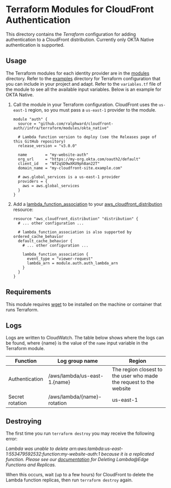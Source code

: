 # Terraform Modules for CloudFront Authentication

This directory contains the _Terraform_ configuration for adding authentication to a CloudFront distribution. Currently only OKTA Native authentication is supported.

## Usage

The Terraform modules for each identity provider are in the [modules](./modules) directory. Refer to the [examples](./examples) directory for Terraform configuration that you can include in your project and adapt. Refer to the `variables.tf` file of the module to see all the available input variables. Below is an example for OKTA Native.

1. Call the module in your Terraform configuration. CloudFront uses the `us-east-1` region, so you must pass a `us-east-1` provider to the module.

   ```hcl
   module "auth" {
     source = "github.com/ralphward/cloudfront-auth//infra/terraform/modules/okta_native"

     # Lambda function version to deploy (see the Releases page of this GitHub repository)
     release_version = "v3.0.0"

     name        = "my-website-auth"
     org_url     = "https://my-org.okta.com/oauth2/default"
     client_id   = "Nf2qSD9wXKU9ph8an22T"
     domain_name = "my-cloudfront-site.example.com"

     # aws.global_services is a us-east-1 provider
     providers = {
       aws = aws.global_services
     }
   }
   ```

1. Add a [lambda_function_association](https://www.terraform.io/docs/providers/aws/r/cloudfront_distribution.html#lambda_function_association) to your [aws_cloudfront_distribution](https://www.terraform.io/docs/providers/aws/r/cloudfront_distribution.html) resource:

   ```hcl
   resource "aws_cloudfront_distribution" "distribution" {
     # ... other configuration ...

     # lambda_function_association is also supported by ordered_cache_behavior
     default_cache_behavior {
       # ... other configuration ...

       lambda_function_association {
         event_type = "viewer-request"
         lambda_arn = module.auth.auth_lambda_arn
       }
     }
   }
   ```

## Requirements

This module requires [wget](https://www.gnu.org/software/wget/) to be installed on the machine or container that runs Terraform.

## Logs

Logs are written to CloudWatch. The table below shows where the logs can be found, where {name} is the value of the `name` input variable in the Terraform module.

| Function        | Log group name               | Region                                                             |
| --------------- | ---------------------------- | ------------------------------------------------------------------ |
| Authentication  | /aws/lambda/us-east-1.{name} | The region closest to the user who made the request to the website |
| Secret rotation | /aws/lambda/{name}-rotation  | us-east-1                                                          |

## Destroying

The first time you run `terraform destroy` you may receive the following error:

_Lambda was unable to delete arn:aws:lambda:us-east-1:553479592532:function:my-website-auth:1 because it is a replicated function. Please see our [documentation](https://docs.aws.amazon.com/AmazonCloudFront/latest/DeveloperGuide/lambda-edge-delete-replicas.html) for Deleting Lambda@Edge Functions and Replicas._

When this occurs, wait (up to a few hours) for CloudFront to delete the Lambda function replicas, then run `terraform destroy` again.
